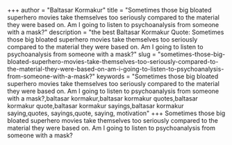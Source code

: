 +++
author = "Baltasar Kormakur"
title = "Sometimes those big bloated superhero movies take themselves too seriously compared to the material they were based on. Am I going to listen to psychoanalysis from someone with a mask?"
description = "the best Baltasar Kormakur Quote: Sometimes those big bloated superhero movies take themselves too seriously compared to the material they were based on. Am I going to listen to psychoanalysis from someone with a mask?"
slug = "sometimes-those-big-bloated-superhero-movies-take-themselves-too-seriously-compared-to-the-material-they-were-based-on-am-i-going-to-listen-to-psychoanalysis-from-someone-with-a-mask?"
keywords = "Sometimes those big bloated superhero movies take themselves too seriously compared to the material they were based on. Am I going to listen to psychoanalysis from someone with a mask?,baltasar kormakur,baltasar kormakur quotes,baltasar kormakur quote,baltasar kormakur sayings,baltasar kormakur saying,quotes, sayings,quote, saying, motivation"
+++
Sometimes those big bloated superhero movies take themselves too seriously compared to the material they were based on. Am I going to listen to psychoanalysis from someone with a mask?
